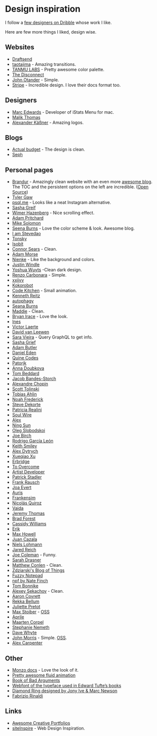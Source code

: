 # Design inspiration

I follow a [few designers on Dribble](https://dribbble.com/nikitavoloboev/following) whose work I like.

Here are few more things I liked, design wise.

## Websites

* [Draftsend](https://draftsend.com/)
* [taotajima](http://taotajima.jp/works/waxing-moon/) - Amazing transitions.
* [TANMU LABS](https://tanmulabs.com/) - Pretty awesome color palette.
* [The Disconnect](https://thedisconnect.co/)
* [John Otander](http://johnotander.com/) - Simple.
* [Stripe](https://stripe.com) - Incredible design. I love their docs format too.

## Designers

* [Marc Edwards](https://dribbble.com/bjango) - Developer of iStats Menu for mac.
* [Malik Thomas](http://malikthomas.co.uk/)
* [Alexander Käßner](http://www.alexkaessner.de/) - Amazing logos.

## Blogs

* [Actual budget](https://dev.actualbudget.com/) - The design is clean.
* [Seph](https://josephg.com/blog/)

## Personal pages

* [Brandur](https://brandur.org) - Amazingly clean website with an even more [awesome blog](https://brandur.org/interfaces#themware). The TOC and the persistent options on the left are incredible. \([Open Source](https://github.com/brandur/sorg)\)
* [Tyler Gaw](https://tylergaw.com/)
* [psql.me](http://psql.me/) - Looks like a neat Instagram alternative.
* [Sasha Greif](http://sachagreif.com/)
* [Wimer Hazenberg](https://www.monokai.nl/) - Nice scrolling effect.
* [Adam Pritchard](https://crypti.cc/)
* [Mike Solomon](https://msol.io/)
* [Seena Burns](http://seenaburns.com/) - Love the color scheme & look. Awesome blog.
* [I am Stevedao](https://iamstevendao.github.io/portfolio/)
* [Tonsky](http://tonsky.me/about/)
* [Isobit](https://www.isobit.io)
* [Connor Sears](http://connor.town/) - Clean.
* [Adam Morse](http://mrmrs.cc)
* [Nienke](https://nienkedekker.com/) - Like the background and colors.
* [Justin Windle](https://soulwire.co.uk/)
* [Yoshua Wuyts](https://www.yoshuawuyts.com/) -Clean dark design.
* [Renzo Carbonara](https://ren.zone/) - Simple.
* [xxiivv](http://xxiivv.com/)
* [Kokorobot](http://kokorobot.ca/#home)
* [Code Kitchen](http://codekitchen.net/) - Small animation.
* [Kenneth Reitz](https://www.kennethreitz.org/)
* [autophagy](http://autophagy.io/)
* [Seana Burns](http://seenaburns.com/)
* [Maddie](http://maddie.io/) - Clean.
* [Bryan Irace](http://irace.me/writing/) - Love the look.
* [Ines](https://ines.io/about)
* [Victor Laerte](http://www.victorlaerte.com/)
* [David van Leewen](http://davidvanleeuwen.nl/)
* [Sara Vieira](https://iamsaravieira.com/) - Query GraphQL to get info.
* [Sasha Grief](http://sachagreif.com/)
* [Adam Butler](https://lab.io/)
* [Daniel Eden](https://daneden.me/)
* [Quine Codes](https://quine.codes/)
* [Patorjk](http://patorjk.com/)
* [Anna Doubkova](http://annalogical.com/)
* [Tom Beddard](http://sub.blue/about)
* [Jacob Bandes-Storch](https://bandes-stor.ch/)
* [Alexandre Chopin](https://alexchopin.com/)
* [Scott Tolinski](http://scotttolinski.com/)
* [Tobias Ahlin](http://tobiasahlin.com/)
* [Noah Frederick](https://noahfrederick.com/)
* [Steve Dekorte](http://dekorte.com/)
* [Patricia Realini](http://www.patriciarealini.com/)
* [Soul Wire](https://soulwire.co.uk/)
* [Alex](https://alexgaynor.net/)
* [Ning Sun](https://sunng.info/)
* [Oleg Slobodskoi](https://kof.github.io/)
* [Joe Birch](https://joebirch.co/)
* [Rodrigo García León](http://rodrigogarcia.me/)
* [Keith Smiley](http://www.keith.so/)
* [Alex Dytrych](https://alex.dytry.ch/)
* [Xueqiao Xu](http://xueqiaoxu.me/#projects)
* [Erbridge](http://erbridge.co.uk/)
* [To Overcome](http://www.parsonsmatt.org/)
* [Artist Developer](http://www.artist-developer.com/)
* [Patrick Stadler](https://pstadler.sh/)
* [Frank Rausch](https://frankrausch.com/)
* [Joa Evert](https://www.joa-ebert.com/)
* [Auris](http://auris.neeeat.com/)
* [Frankensim](https://frankensim.animade.tv/)
* [Nicolás Quiroz](https://nicolasquiroz.com/)
* [Vaida](http://vaida.me/)
* [Jeremy Thomas](https://jgthms.com/)
* [Brad Forest](http://bradfrost.com/)
* [Cassidy Williams](http://cassidoo.co/)
* [Erik](http://www.eriklindernoren.se/)
* [Max Howell](http://mxcl.github.io/)
* [Juan Cazala](http://caza.la/)
* [Niels Lohmann](http://nlohmann.me/)
* [Jared Reich](https://jaredreich.com/)
* [Joe Coleman](http://getcoleman.com/) - Funny.
* [Sarah Drasner](https://sarahdrasnerdesign.com/)
* [Matthew Conlen](https://mathisonian.com/) - Clean.
* [Zdziarski's Blog of Things](https://www.zdziarski.com/blog/)
* [Fuzzy Notepad](https://eev.ee/blog/)
* [npf by Nate Finch](https://npf.io/)
* [Tom Bonnike](https://tom-bonnike.com/)
* [Alexey Sekachov](https://work.asekachov.com/) - Clean.
* [Aaron Covrett](http://aaroncovrett.com/play/)
* [Rekka Bellum](https://kokorobot.ca/#about)
* [Juliette Pretot](https://juliette.sh/)
* [Max Stoiber](https://mxstbr.com/) - [OSS](https://github.com/mxstbr/mxstbr.com)
* [Aprile](https://aprileelcich.com/)
* [Maarten Corpel](http://maartencorpel.com/)
* [Stephanie Nemeth](https://stephanie.lol/#about)
* [Dave Whyte](http://beesandbombs.com/)
* [John Morris](http://johnmorris.io/) - Simple. [OSS](https://github.com/johnpmorris/johnpmorris.github.io).
* [Alex Carpenter](https://alexcarpenter.me/)

## Other

* [Monzo docs](https://monzo.com/docs/#authentication) - Love the look of it.
* [Pretty awesome fluid animation](https://iohk.io/)
* [Book of Bad Arguments](https://bookofbadarguments.com/)
* [Webfont of the typeface used in Edward Tufte’s books](https://edwardtufte.github.io/et-book/)
* [Diamond Ring designed by Jony Ive & Marc Newson](http://www.sothebys.com/en/auctions/ecatalogue/2018/red-n10000/lot.pr.9YPHM.html)
* [Fabrizio Rinaldi](https://dribbble.com/linuz90)

## Links

* [Awesome Creative Portfolios](https://github.com/iRaul/awesome-portfolios#readme)
* [siteInspire](https://www.siteinspire.com/) - Web Design Inspiration.

